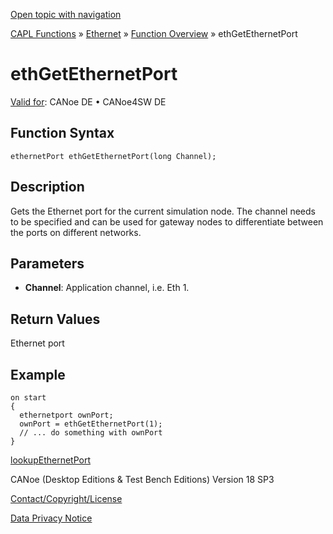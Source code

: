 [Open topic with navigation](../../../../../CANoeDEFamily.htm#Topics/CAPLFunctions/IP/Functions/CAPLfunctionethGetEthernetPort.md)

[CAPL Functions](../../CAPLfunctions.md) » [Ethernet](../CAPLEthernetStartPage.md) » [Function Overview](../CAPLfunctionsIPOverview.md) » ethGetEthernetPort

# ethGetEthernetPort

[Valid for](../../../Shared/FeatureAvailability.md): CANoe DE • CANoe4SW DE

## Function Syntax

`ethernetPort ethGetEthernetPort(long Channel);`

## Description

Gets the Ethernet port for the current simulation node. The channel needs to be specified and can be used for gateway nodes to differentiate between the ports on different networks.

## Parameters

- **Channel**: Application channel, i.e. Eth 1.

## Return Values

Ethernet port

## Example

```plaintext
on start
{
  ethernetport ownPort;
  ownPort = ethGetEthernetPort(1);
  // ... do something with ownPort
}
```

[lookupEthernetPort](CAPLfunctionLookupEthernetPort.md)

CANoe (Desktop Editions & Test Bench Editions) Version 18 SP3

[Contact/Copyright/License](../../../Shared/ContactCopyrightLicense.md)

[Data Privacy Notice](https://www.vector.com/int/en/company/get-info/privacy-policy/)
